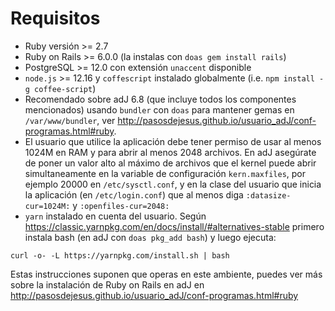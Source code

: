 # Requisitos

* Ruby versión >= 2.7
* Ruby on Rails >= 6.0.0 (la instalas con `doas gem install rails`)
* PostgreSQL >= 12.0 con extensión `unaccent` disponible
* `node.js` >= 12.16 y `coffescript` instalado globalmente 
  (i.e.  `npm install -g coffee-script`)
* Recomendado sobre adJ 6.8 (que incluye todos los componentes mencionados)
  usando `bundler` con `doas` para mantener gemas en `/var/www/bundler`, ver
  <http://pasosdejesus.github.io/usuario_adJ/conf-programas.html#ruby>.
* El usuario que utilice la aplicación debe tener permiso de usar al menos
  1024M en RAM y para abrir al menos 2048 archivos.  En adJ asegúrate de poner
  un valor alto al máximo de archivos que el kernel puede abrir
  simultaneamente en la variable de configuración `kern.maxfiles`, por
  ejemplo 20000 en `/etc/sysctl.conf`, y en la clase del usuario que
  inicia la aplicación (en `/etc/login.conf`) que al menos diga
  `:datasize-cur=1024M:` y  `:openfiles-cur=2048:`
* `yarn` instalado en cuenta del usuario. Según 
  <https://classic.yarnpkg.com/en/docs/install/#alternatives-stable>
  primero instala bash (en adJ con `doas pkg_add bash`) y luego ejecuta:
```
curl -o- -L https://yarnpkg.com/install.sh | bash
```


Estas instrucciones suponen que operas en este ambiente, puedes ver más sobre
la instalación de Ruby on Rails en adJ en
<http://pasosdejesus.github.io/usuario_adJ/conf-programas.html#ruby>


